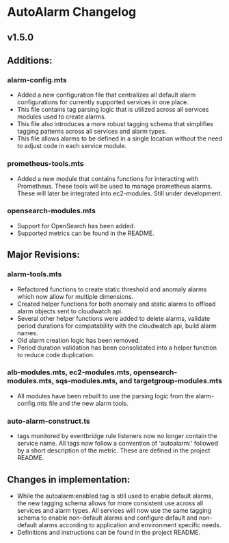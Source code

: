 # AutoAlarm Changelog

## v1.5.0

## Additions: 

### alarm-config.mts
- Added a new configuration file that centralizes all default alarm configurations for currently supported services in 
one place. 
- This file contains tag parsing logic that is utilized across all services modules used to create alarms. 
- This file also introduces a more robust tagging schema that simplifies tagging patterns across all services and alarm types. 
- This file allows alarms to be defined in a single location without the need to adjust code in each service module.

### prometheus-tools.mts
- Added a new module that contains functions for interacting with Prometheus. These tools will be used to manage 
prometheus alarms. These will later be integrated into ec2-modules. Still under development. 

### opensearch-modules.mts
- Support for OpenSearch has been added.
- Supported metrics can be found in the README.

## Major Revisions: 

### alarm-tools.mts
- Refactored functions to create static threshold and anomaly alarms which now allow for multiple dimensions. 
- Created helper functions for both anomaly and static alarms to offload alarm objects sent to cloudwatch api.
- Several other helper functions were added to delete alarms, validate period durations for compatability with the 
cloudwatch api, build alarm names. 
- Old alarm creation logic has been removed. 
- Period duration validation has been consolidated into a helper function to reduce code duplication.

### alb-modules.mts, ec2-modules.mts, opensearch-modules.mts, sqs-modules.mts, and targetgroup-modules.mts
- All modules have been rebuilt to use the parsing logic from the alarm-config.mts file and the new alarm tools. 

### auto-alarm-construct.ts
- tags monitored by eventbridge rule listeners now no longer contain the service name. All tags now follow a convention
of 'autoalarm:' followed by a short description of the metric. These are defined in the project README.

## Changes in implementation:
- While the autoalarm:enabled tag is still used to enable default alarms, the new tagging schema allows for more 
consistent use across all services and alarm types. All services will now use the same tagging schema to enable 
non-default alarms and configure default and non-default alarms according to application and environment specific needs.
- Definitions and instructions can be found in the project README.




